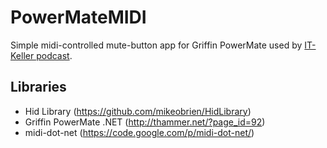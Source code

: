 # PowerMateMIDI
Simple midi-controlled mute-button app for Griffin PowerMate used by [IT-Keller podcast](https://it-keller.at).

## Libraries
* Hid Library (https://github.com/mikeobrien/HidLibrary)
* Griffin PowerMate .NET (http://thammer.net/?page_id=92)
* midi-dot-net (https://code.google.com/p/midi-dot-net/)
